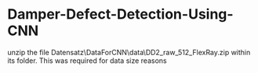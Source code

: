 # Damper-Defect-Detection-Using-CNN

unzip the file Datensatz\DataForCNN\data\DD2_raw_512_FlexRay.zip within its folder. This was required for data size reasons
